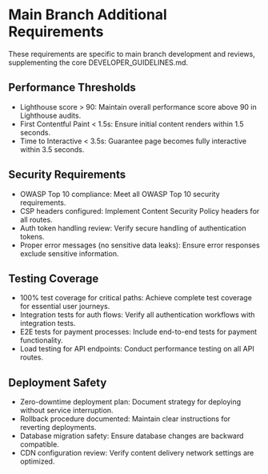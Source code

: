 # Main Branch Additional Requirements

These requirements are specific to main branch development and reviews, supplementing the core DEVELOPER_GUIDELINES.md.

## Performance Thresholds
- Lighthouse score > 90: Maintain overall performance score above 90 in Lighthouse audits.
- First Contentful Paint < 1.5s: Ensure initial content renders within 1.5 seconds.
- Time to Interactive < 3.5s: Guarantee page becomes fully interactive within 3.5 seconds.

## Security Requirements
- OWASP Top 10 compliance: Meet all OWASP Top 10 security requirements.
- CSP headers configured: Implement Content Security Policy headers for all routes.
- Auth token handling review: Verify secure handling of authentication tokens.
- Proper error messages (no sensitive data leaks): Ensure error responses exclude sensitive information.

## Testing Coverage
- 100% test coverage for critical paths: Achieve complete test coverage for essential user journeys.
- Integration tests for auth flows: Verify all authentication workflows with integration tests.
- E2E tests for payment processes: Include end-to-end tests for payment functionality.
- Load testing for API endpoints: Conduct performance testing on all API routes.

## Deployment Safety
- Zero-downtime deployment plan: Document strategy for deploying without service interruption.
- Rollback procedure documented: Maintain clear instructions for reverting deployments.
- Database migration safety: Ensure database changes are backward compatible.
- CDN configuration review: Verify content delivery network settings are optimized.
